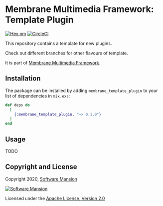 # Membrane Multimedia Framework: Template Plugin

[![Hex.pm](https://img.shields.io/hexpm/v/membrane_template_plugin.svg)](https://hex.pm/packages/membrane_template_plugin)
[![CircleCI](https://circleci.com/gh/membraneframework/membrane_template_plugin.svg?style=svg)](https://circleci.com/gh/membraneframework/membrane_template_plugin)

This repository contains a template for new plugins.

Check out different branches for other flavours of template.

It is part of [Membrane Multimedia Framework](https://membraneframework.org).

## Installation

The package can be installed by adding `membrane_template_plugin` to your list of dependencies in `mix.exs`:

```elixir
def deps do
  [
    {:membrane_template_plugin, "~> 0.1.0"}
  ]
end
```

## Usage

TODO

## Copyright and License

Copyright 2020, [Software Mansion](https://swmansion.com/?utm_source=git&utm_medium=readme&utm_campaign=membrane_template_plugin)

[![Software Mansion](https://logo.swmansion.com/logo?color=white&variant=desktop&width=200&tag=membrane-github)](https://swmansion.com/?utm_source=git&utm_medium=readme&utm_campaign=membrane_template_plugin)

Licensed under the [Apache License, Version 2.0](LICENSE)
